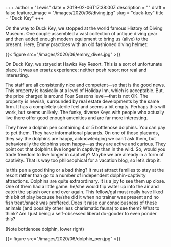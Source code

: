 +++
author = "Lewis"
date = 2019-02-06T17:38:00Z
description = ""
draft = false
feature_image = "/images/2020/06/diving.jpg"
slug = "duck-key"
title = "Duck Key"
+++


On the way to Duck Key, we stopped at the world famous History of Diving Museum. One couple assembled a vast collection of antique diving gear and then added enough modern equipment to bring us (alive) to the present. Here, Emmy practices with an old fashioned diving helmet:

{{< figure src="/images/2020/06/emmy_dives.jpg" >}}

On Duck Key, we stayed at Hawks Key Resort. This is a sort of unfortunate place. It was an ersatz experience: neither posh resort nor real and interesting.

The staff are all consistently nice and competent—so that is the good news. This property is basically at a level of Holiday Inn, which is acceptable.  But, the price charged is around Four Seasons level—that is not OK. The property is newish, surrounded by real estate developments by the same firm. It has a completely sterile feel and seems a bit empty. Perhaps this will work, but seems unlikely. The funky, diverse Keys with people who actually live there offer good enough amenities and are far more interesting.

They have a dolphin pen containing 4 or 5 bottlenose dolphins. You can pay to pet them. They have informational placards. On one of those placards, they say the dolphins are happy, acknowledging we can’t ask them, but behaviorally the dolphins seem happy—as they are active and curious.  They point out that dolphins live longer in captivity than in the wild. So, would you trade freedom to live longer in captivity?  Maybe we are already in a form of captivity.  That is way too philosophical for a vacation blog, so let’s drop it.

Is this pen a good thing or a bad thing?  It must attract families to stay at the resort rather than go to a number of independent dolphin-captivity attractions. Dolphins are quite extraordinary. It is a joy to see them up close.  One of them had a little game:  he/she would flip water up into the air and catch the splash over and over again. This fellow/gal must really have liked this bit of play because he/she did it when no trainer was present and no fish treat/snack was proffered. Does it raise our consciousness of these animals (and possibly other less charismatic fauna) to see them? What to think? Am I just being a self-obsessed liberal do-gooder to even ponder this?

(Note bottlenose dolphin, lower right)

{{< figure src="/images/2020/06/dolphin_pen.jpg" >}}

